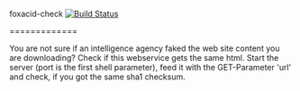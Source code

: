 foxacid-check [![Build Status](https://api.travis-ci.org/WBL-BjoernLange/foxacid-check.png)](https://api.travis-ci.org/WBL-BjoernLange/foxacid-check)

=============

You are not sure if an intelligence agency faked the web site content you are downloading? Check if this webservice gets the same html. Start the server (port is the first shell parameter), feed it with the GET-Parameter 'url' and check, if you got the same sha1 checksum.
